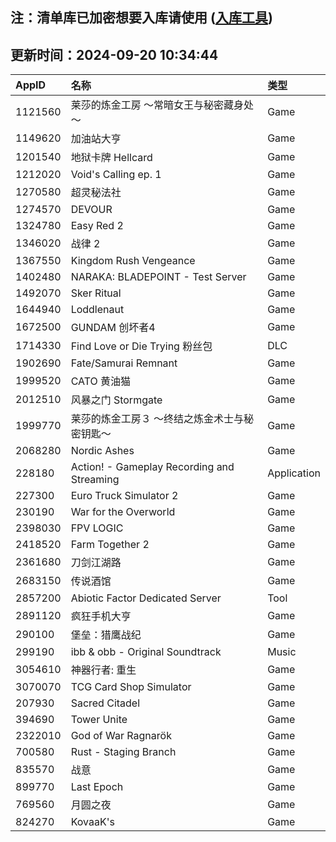 ## 注：清单库已加密想要入库请使用 ([入库工具](https://github.com/BlankTMing/ManifestAutoUpdate/releases))

## 更新时间：2024-09-20 10:34:44
| AppID | 名称 | 类型  |
| :-------------------- | :----------------------------- | :----------- |
| 1121560 | 莱莎的炼金工房 ～常暗女王与秘密藏身处～| Game |
| 1149620 | 加油站大亨| Game |
| 1201540 | 地狱卡牌 Hellcard| Game |
| 1212020 | Void's Calling ep. 1| Game |
| 1270580 | 超灵秘法社| Game |
| 1274570 | DEVOUR| Game |
| 1324780 | Easy Red 2| Game |
| 1346020 | 战律 2| Game |
| 1367550 | Kingdom Rush Vengeance| Game |
| 1402480 | NARAKA: BLADEPOINT - Test Server| Game |
| 1492070 | Sker Ritual| Game |
| 1644940 | Loddlenaut| Game |
| 1672500 | GUNDAM 创坏者4| Game |
| 1714330 | Find Love or Die Trying 粉丝包| DLC |
| 1902690 | Fate/Samurai Remnant| Game |
| 1999520 | CATO 黄油猫| Game |
| 2012510 | 风暴之门 Stormgate| Game |
| 1999770 | 莱莎的炼金工房３ ～终结之炼金术士与秘密钥匙～| Game |
| 2068280 | Nordic Ashes| Game |
| 228180 | Action! - Gameplay Recording and Streaming| Application |
| 227300 | Euro Truck Simulator 2| Game |
| 230190 | War for the Overworld| Game |
| 2398030 | FPV LOGIC| Game |
| 2418520 | Farm Together 2| Game |
| 2361680 | 刀剑江湖路| Game |
| 2683150 | 传说酒馆| Game |
| 2857200 | Abiotic Factor Dedicated Server| Tool |
| 2891120 | 疯狂手机大亨| Game |
| 290100 | 堡垒：猎鹰战纪| Game |
| 299190 | ibb & obb - Original Soundtrack| Music |
| 3054610 | 神器行者: 重生| Game |
| 3070070 | TCG Card Shop Simulator| Game |
| 207930 | Sacred Citadel| Game |
| 394690 | Tower Unite| Game |
| 2322010 | God of War Ragnarök| Game |
| 700580 | Rust - Staging Branch| Game |
| 835570 | 战意| Game |
| 899770 | Last Epoch| Game |
| 769560 | 月圆之夜| Game |
| 824270 | KovaaK's| Game |
